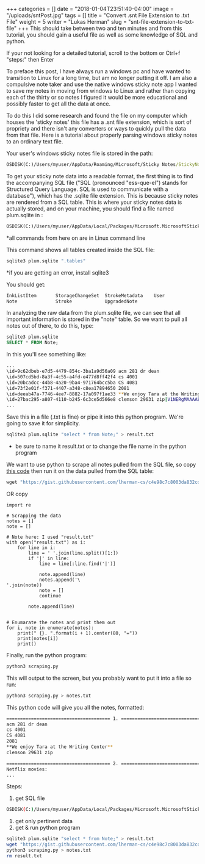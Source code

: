 +++
categories = []
date = "2018-01-04T23:51:40-04:00"
image = "/uploads/sntPost.jpg"
tags = []
title = "Convert .snt File Extension to .txt File"
weight = 5
writer = "Lukas Herman"
slug = "snt-file-extension-to-txt-file"
+++
This should take between two and ten minutes and from this tutorial, you should gain a useful file as well as some knowledge of SQL and python.

If your not looking for a detailed tutorial, scroll to the bottom or Ctrl+f "steps:" then Enter

To preface this post, I have always run a windows pc and have wanted to transition to Linux for a long time, but am no longer putting it off. I am also a compulsive note taker and use the native windows sticky note app I wanted to save my notes in moving from windows to Linux and rather than copying each of the thirty or so notes I figured it would be more educational and possibly faster to get all the data at once.

To do this I did some research and found the file on my computer which houses the 'sticky notes' this file has a .snt file extension, which is sort of propriety and there isn't any converters or ways to quickly pull the data from that file. Here is a tutorial about properly parsing windows sticky notes to an ordinary text file.

Your user's windows sticky notes file is stored in the path:

```cmd
OSDISK(C:)/Users/myuser/AppData/Roaming/Microsoft/Sticky Notes/StickyNotes.snt
```

To get your sticky note data into a readable format, the first thing is to find the accompanying SQL file ("SQL (pronounced "ess-que-el") stands for Structured Query Language. SQL is used to communicate with a database"), which has the .sqlite file extension. This is because sticky notes are rendered from a SQL table. This is where your sticky notes data is actually stored, and on your machine, you should find a file named plum.sqlite in :

```cmd
OSDISK(C:)/Users/myuser/AppData/Local/Packages/Microsoft.MicrosoftStickyNotes_8wekyb3d8bbwe/LocalState/plum.sqlite
```

\*all commands from here on are in Linux command line

This command shows all tables created inside the SQL file:

```sh
sqlite3 plum.sqlite ".tables"
```

\*if you are getting an error, install sqlite3

You should get:

```sh
InkListItem       StorageChangeSet  StrokeMetadata    User            
Note              Stroke            UpgradedNote   
```

In analyzing the raw data from the plum.sqlite file, we can see that all important information is stored in the "note" table. So we want to pull all notes out of there, to do this, type:

```sql
sqlite3 plum.sqlite
SELECT * FROM Note;
```

In this you'll see something like:

```sh
...
\id=9c62dbeb-e7d5-4479-854c-3ba1a9d56a09 acm 281 dr dean
\id=507cd5bd-8a3f-4c55-a4fd-e477d8ff42f4 cs 4001
\id=20bcadcc-44b8-4a20-9ba4-971764bcc5ba CS 4081
\id=73f2e01f-f371-4407-a348-c8ea17894650 2081
\id=deeab47a-7746-4ee7-8882-17a097f1ae33 **We enjoy Tara at the Writing Center**
\id=27bac295-a807-4110-b245-6c3ce5d566e8 clemson 29631 zip|V1NERgMAAAABAAAAASwEAAAAAAAAGgEAAL0AAAAAAAA=|4c52a407-e2c2-4a3f-ad2b-4e32d9b18372|240.0|240.0|Yellow|9645472c-c740-4f78-af23-89bea99194c2|08cd79b8-8c3d-4b1e-9ca3-2a32aed8352d|0|0||636209814542615296|||636480426923236284||||||
...
```

Save this in a file (.txt is fine) or pipe it into this python program. We're going to save it for simplicity.

```sh
sqlite3 plum.sqlite "select * from Note;" > result.txt
```

* be sure to name it result.txt or to change the file name in the python program

We want to use python to scrape all notes pulled from the SQL file, so copy  [ this code](https://gist.githubusercontent.com/lherman-cs/c4e98c7c8003da832cd145519e7f9786/raw/895e7e6fd022c2795519a1c19ac1674a5ef388b3/scraping.py) then run it on the data pulled from the SQL table:

```cmd 
wget "https://gist.githubusercontent.com/lherman-cs/c4e98c7c8003da832cd145519e7f9786/raw/895e7e6fd022c2795519a1c19ac1674a5ef388b3/scraping.py"
```

OR copy

```python3
import re

# Scrapping the data
notes = []
note = []

# Note here: I used "result.txt"
with open("result.txt") as i:
    for line in i:
        line = ' '.join(line.split()[1:])
        if '|' in line:
            line = line[:line.find('|')]

            note.append(line)
            notes.append('\
'.join(note))
            note = []
            continue

        note.append(line)


# Enumarate the notes and print them out
for i, note in enumerate(notes):
    print(" {}. ".format(i + 1).center(80, "="))
    print(notes[i])
    print()
```

Finally, run the python program:

```sh
python3 scraping.py 
```

This will output to the screen, but you probably want to put it into a file so run:

```sh
python3 scraping.py > notes.txt
```

This python code will give you all the notes, formatted:

```sh
====================================== 1. ======================================
acm 281 dr dean
cs 4001
CS 4081
2081
**We enjoy Tara at the Writing Center**
clemson 29631 zip

====================================== 2. ======================================
Netflix movies:
...
```

Steps:

1. get SQL file

```sh 
OSDISK(C:)/Users/myuser/AppData/Local/Packages/Microsoft.MicrosoftStickyNotes_8wekyb3d8bbwe/LocalState/plum.sqlite
```

1. get only pertinent data
2. get & run python program

```sh
sqlite3 plum.sqlite "select * from Note;" > result.txt
wget "https://gist.githubusercontent.com/lherman-cs/c4e98c7c8003da832cd145519e7f9786/raw/895e7e6fd022c2795519a1c19ac1674a5ef388b3/scraping.py"
python3 scraping.py > notes.txt
rm result.txt
```